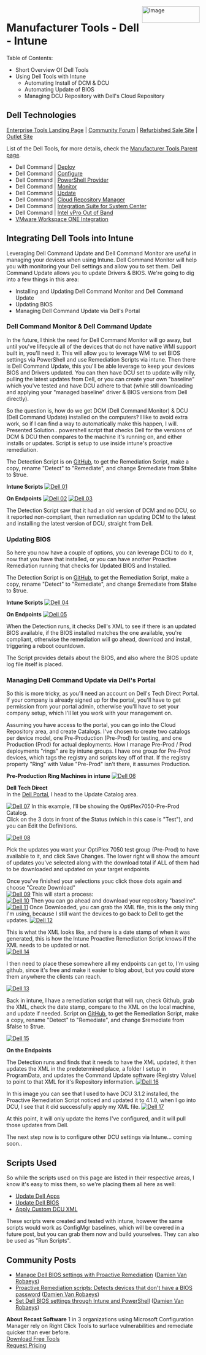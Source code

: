 <img style="float: right;" src="https://www.recastsoftware.com/wp-content/uploads/2021/10/Recast-Logo-Dark_Horizontal.svg"  alt="Image" height="43" width="150">

# Manufacturer Tools - Dell - Intune

Table of Contents:

- Short Overview Of Dell Tools
- Using Dell Tools with Intune
  - Automating Install of DCM & DCU
  - Automating Update of BIOS
  - Managing DCU Repository with Dell's Cloud Repository

## Dell Technologies

[Enterprise Tools Landing Page](https://www.delltechnologies.com/en-us/systems-management/client-command-suite.htm) | [Community Forum](https://www.dell.com/community/Dell-Community/ct-p/English) | [Refurbished Sale Site](https://www.dellrefurbished.com/) | [Outlet Site](https://www.dell.com/en-us/dfb/shop/refurbished-business/cp/outlet-dfb)

List of the Dell Tools, for more details, check the [Manufacturer Tools Parent page](https://docs.recastsoftware.com/ConfigMgr-Docs/ConfigMgr-Topics/Manufacturer-Tools.html).

- Dell Command | [Deploy](https://www.dell.com/support/article/en-us/sln312414/dell-command-deploy-driver-packs-for-enterprise-client-os-deployment?lang=en)  
- Dell Command | [Configure](https://www.dell.com/support/article/en-us/sln311302/dell-command-configure?lang=en)  
- Dell Command | [PowerShell Provider](https://www.dell.com/support/article/en-us/sln311262/dell-command-powershell-provider?lang=en)
- Dell Command | [Monitor](https://www.dell.com/support/article/en-us/sln311855/dell-command-monitor?lang=en)
- Dell Command | [Update](https://www.dell.com/support/article/en-us/sln311129/dell-command-update?lang=en)  
- Dell Command | [Cloud Repository Manager](https://www.dell.com/support/article/en-us/sln322893/dell-command-cloud-repository-manager?lang=en)
- Dell Command | [Integration Suite for System Center](https://www.dell.com/support/article/en-us/sln311125/dell-command-integration-suite-for-system-center?lang=en)
- Dell Command | [Intel vPro Out of Band](https://www.dell.com/support/article/en-us/sln311294/dell-command-intel-vpro-out-of-band?lang=en)
- [VMware Workspace ONE Integration](https://www.delltechnologies.com/en-us/endpointsecurity/manageability.htm)

## Integrating Dell Tools into Intune

Leveraging Dell Command Update and Dell Command Monitor are useful in managing your devices when using Intune.  Dell Command Monitor will help you with monitoring your Dell settings and allow you to set them.  Dell Command Update allows you to update Drivers & BIOS.  We're going to dig into a few things in this area:

- Installing and Updating Dell Command Monitor and Dell Command Update
- Updating BIOS
- Managing Dell Command Update via Dell's Portal

### Dell Command Monitor & Dell Command Update

In the future, I think the need for Dell Command Monitor will go away, but until you've lifecycle all of the devices that do not have native WMI support built in, you'll need it.  This will allow you to leverage WMI to set BIOS settings via PowerShell and use Remediation Scripts via intune.  Then there is Dell Command Update, this you'll be able leverage to keep your devices BIOS and Drivers updated.  You can then have DCU set to update willy nilly, pulling the latest updates from Dell, or you can create your own "baseline" which you've tested and have DCU adhere to that (while still downloading and applying your "managed baseline" driver & BIOS versions from Dell directly).

So the question is, how do we get DCM (Dell Command Monitor) & DCU (Dell Command Update) installed on the computers?  I like to avoid extra work, so if I can find a way to automatically make this happen, I will. Presented Solution.. powershell script that checks Dell for the versions of DCM & DCU then compares to the machine it's running on, and either installs or updates.  Script is setup to use inside intune's proactive remediation.

The Detection Script is on [GitHub](https://github.com/gwblok/garytown/blob/master/Intune/Update-DellApps-Detect.ps1), to get the Remediation Script, make a copy, rename "Detect" to "Remediate", and change $remediate from $false to $true.

**Intune Scripts**
 [![Dell 01](media/Dell01.png)](media/Dell01.png)

**On Endpoints**
[![Dell 02](media/Dell02.png)](media/Dell02.png)
[![Dell 03](media/Dell03.png)](media/Dell03.png)

The Detection Script saw that it had an old version of DCM and no DCU, so it reported non-compliant, then remediation ran updating DCM to the latest and installing the latest version of DCU, straight from Dell.

### Updating BIOS

So here you now have a couple of options, you can leverage DCU to do it, now that you have that installed, or you can have another Proactive Remediation running that checks for Updated BIOS and Installed.

The Detection Script is on [GitHub](https://github.com/gwblok/garytown/blob/master/Intune/Update-DellBIOS-Detect.ps1), to get the Remediation Script, make a copy, rename "Detect" to "Remediate", and change $remediate from $false to $true.

**Intune Scripts**
[![Dell 04](media/Dell04.png)](media/Dell04.png)

**On Endpoints**
[![Dell 05](media/Dell05.png)](media/Dell05.png)

When the Detection runs, it checks Dell's XML to see if there is an updated BIOS available, if the BIOS installed matches the one available, you're compliant, otherwise the remediation will go ahead, download and install, triggering a reboot countdown.

The Script provides details about the BIOS, and also where the BIOS update log file itself is placed.

### Managing Dell Command Update via Dell's Portal

So this is more tricky, as you'll need an account on Dell's Tech Direct Portal.  If your company is already signed up for the portal, you'll have to get permission from your portal admin, otherwise you'll have to set your company setup, which I'll let you work with your management on.

Assuming you have access to the portal, you can go into the Cloud Repository area, and create Catalogs.  I've chosen to create two catalogs per device model, one Pre-Production (Pre-Prod) for testing, and one Production (Prod) for actual deployments.  How I manage Pre-Prod / Prod deployments "rings" are by intune groups.  I have one group for Pre-Prod devices, which tags the registry and scripts key off of that.  If the registry property "Ring" with Value "Pre-Prod" isn't there, it assumes Production.  

**Pre-Production Ring Machines in intune**
[![Dell 06](media/Dell06.png)](media/Dell06.png)

**Dell Tech Direct**  
In the [Dell Portal](https://techdirect.dell.com/Portal/SupportAssistAssets.aspx?action=manageUpdateCatalogs), I head to the Update Catalog area.

[![Dell 07](media/Dell07.png)](media/Dell07.png)
In this example, I'll be showing the OptiPlex7050-Pre-Prod Catalog.  
Click on the 3 dots in front of the Status (which in this case is "Test"), and you can Edit the Definitions.

[![Dell 08](media/Dell08.png)](media/Dell08.png)

Pick the updates you want your OptiPlex 7050 test group (Pre-Prod) to have available to it, and click Save Changes.  The lower right will show the amount of updates you've selected along with the download total if ALL of them had to be downloaded and updated on your target endpoints.

Once you've finished your selections youc click those dots again and choose "Create Download"  
[![Dell 09](media/Dell09.png)](media/Dell09.png)
This will start a process:  
[![Dell 10](media/Dell10.png)](media/Dell10.png)
Then you can go ahead and download your repository "baseline".  
[![Dell 11](media/Dell11.png)](media/Dell11.png)
Once Downloaded, you can grab the XML file, this is the only thing I'm using, because I still want the devices to go back to Dell to get the updates.
[![Dell 12](media/Dell12.png)](media/Dell12.png)

This is what the XML looks like, and there is a date stamp of when it was generated, this is how the Intune Proactive Remediation Script knows if the XML needs to be updated or not.  
[![Dell 14](media/Dell14.png)](media/Dell14.png)

I then need to place these somewhere all my endpoints can get to, I'm using github, since it's free and make it easier to blog about, but you could store them anywhere the clients can reach.

[![Dell 13](media/Dell13.png)](media/Dell13.png)

Back in intune, I have a remediation script that will run, check Github, grab the XML, check the date stamp, compare to the XML on the local machine, and update if needed. Script on [GitHub](https://github.com/gwblok/garytown/blob/master/Intune/Update-DellDCU-XML.ps1), to get the Remediation Script, make a copy, rename "Detect" to "Remediate", and change $remediate from $false to $true.

[![Dell 15](media/Dell15.png)](media/Dell15.png)

**On the Endpoints**

The Detection runs and finds that it needs to have the XML updated, it then updates the XML in the predetermined place, a folder I setup in ProgramData, and updates the Command Update software (Registry Value) to point to that XML for it's Repository information.
[![Dell 16](media/Dell16.png)](media/Dell16.png)

In this image you can see that I used to have DCU 3.1.2 installed, the Proactive Remediation Script noticed and updated it to 4.1.0, when I go into DCU, I see that it did successfully apply my XML file.
[![Dell 17](media/Dell17.png)](media/Dell17.png)

At this point, it will only update the items I've configured, and it will pull those updates from Dell.

The next step now is to configure other DCU settings via Intune... coming soon..


## Scripts Used
So while the scripts used on this page are listed in their respective areas, I know it's easy to miss them, so we're placing them all here as well:

- [Update Dell Apps](https://github.com/gwblok/garytown/blob/master/Intune/Update-DellApps-Detect.ps1)
- [Update Dell BIOS](https://github.com/gwblok/garytown/blob/master/Intune/Update-DellBIOS-Detect.ps1)
- [Apply Custom DCU XML](https://github.com/gwblok/garytown/blob/master/Intune/Update-DellBIOS-Detect.ps1)

These scripts were created and tested with intune, however the same scripts would work as ConfigMgr baselines, which will be covered in a future post, but you can grab them now and build yourselves.  They can also be used as "Run Scripts".
## Community Posts

- [Manage Dell BIOS settings with Proactive Remediation](https://www.systanddeploy.com/2020/10/manage-dell-bios-settings-with.html) ([Damien Van Robaeys](https://twitter.com/syst_and_deploy))
- [Proactive Remediation scripts: Detects devices that don't have a BIOS password](https://www.systanddeploy.com/2021/01/proactive-remediation-scripts-detects.html)  ([Damien Van Robaeys](https://twitter.com/syst_and_deploy))
- [Set Dell BIOS settings through Intune and PowerShell](https://www.systanddeploy.com/2019/10/set-dell-bios-settings-through-intune.html)  ([Damien Van Robaeys](https://twitter.com/syst_and_deploy))

**About Recast Software**
1 in 3 organizations using Microsoft Configuration Manager rely on Right Click Tools to surface vulnerabilities and remediate quicker than ever before.  
[Download Free Tools](https://www.recastsoftware.com/?utm_source=cmdocs&utm_medium=referral&utm_campaign=cmdocs#formarea)  
[Request Pricing](https://www.recastsoftware.com/pricing?utm_source=cmdocs&utm_medium=referral&utm_campaign=cmdocs)
